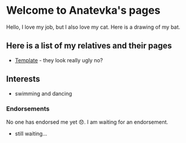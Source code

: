 # Welcome to Anatevka's pages

Hello, I love my job, but I also love my cat. Here is a drawing of my bat.



## Here is a list of my relatives and their pages

* [Template](/data-fellowship-git/template) - they look really ugly no?

## Interests

* swimming and dancing

### Endorsements

No one has endorsed me yet 😞. I am waiting for an endorsement.

* still waiting...
